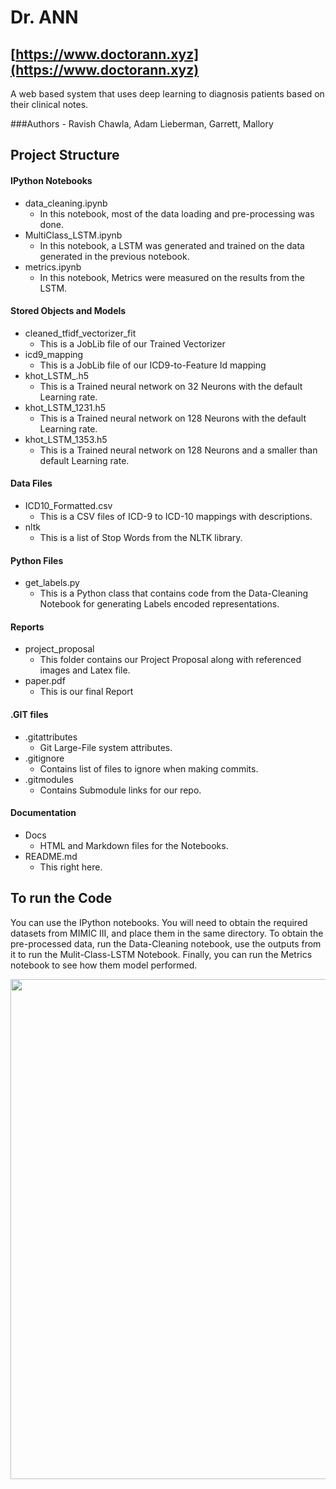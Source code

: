 # Dr. ANN
## [https://www.doctorann.xyz](https://www.doctorann.xyz)


A web based system that uses deep learning to diagnosis patients based on their clinical notes.

###Authors - Ravish Chawla, Adam Lieberman, Garrett, Mallory

## Project Structure

#### IPython Notebooks

- data_cleaning.ipynb
	- In this notebook, most of the data loading and pre-processing was done.
- MultiClass_LSTM.ipynb
	- In this notebook, a LSTM was generated and trained on the data generated in the previous notebook.
- metrics.ipynb
	- In this notebook, Metrics were measured on the results from the LSTM.


#### Stored Objects and Models

- cleaned_tfidf_vectorizer_fit
	- This is a JobLib file of our Trained Vectorizer
- icd9_mapping
	- This is a JobLib file of our ICD9-to-Feature Id mapping
- khot_LSTM_.h5
	- This is a Trained neural network on 32 Neurons with the default Learning rate.
- khot_LSTM_1231.h5
	- This is a Trained neural network on 128 Neurons with the default Learning rate.
- khot_LSTM_1353.h5
	- This is a Trained neural network on 128 Neurons and a smaller than default Learning rate.


#### Data Files

- ICD10_Formatted.csv
	- This is a CSV files of ICD-9 to ICD-10 mappings with descriptions.
- nltk
	- This is a list of Stop Words from the NLTK library.

#### Python Files

- get_labels.py
	 - This is a Python class that contains code from the Data-Cleaning Notebook for generating Labels encoded representations.

#### Reports

- project_proposal
	 - This folder contains our Project Proposal along with referenced images and Latex file.
- paper.pdf
	- This is our final Report

#### .GIT files

- .gitattributes
	- Git Large-File system attributes.
- .gitignore
	- Contains list of files to ignore when making commits.
- .gitmodules
	- Contains Submodule links for our repo.

#### Documentation

- Docs
	- HTML and Markdown files for the Notebooks.
- README.md
	- This right here.

## To run the Code

You can use the IPython notebooks. You will need to obtain the required datasets from MIMIC III, and place them in the same directory. To obtain the pre-processed data, run the Data-Cleaning notebook, use the outputs from it to run the Mulit-Class-LSTM Notebook. Finally, you can run the Metrics notebook to see how them model performed.

<img src='http://i.imgur.com/bE6iAGu.jpg' width=800px/>
